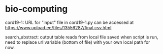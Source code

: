 # bio-computing

cord19-1: URL for "input" file in cord19-1.py can be accessed at https://www.upload.ee/files/13556287/final.csv.html

search_abstract: output table reads from local file saved when script is run, need to replace url variable (bottom of file) with your own local path for now.
